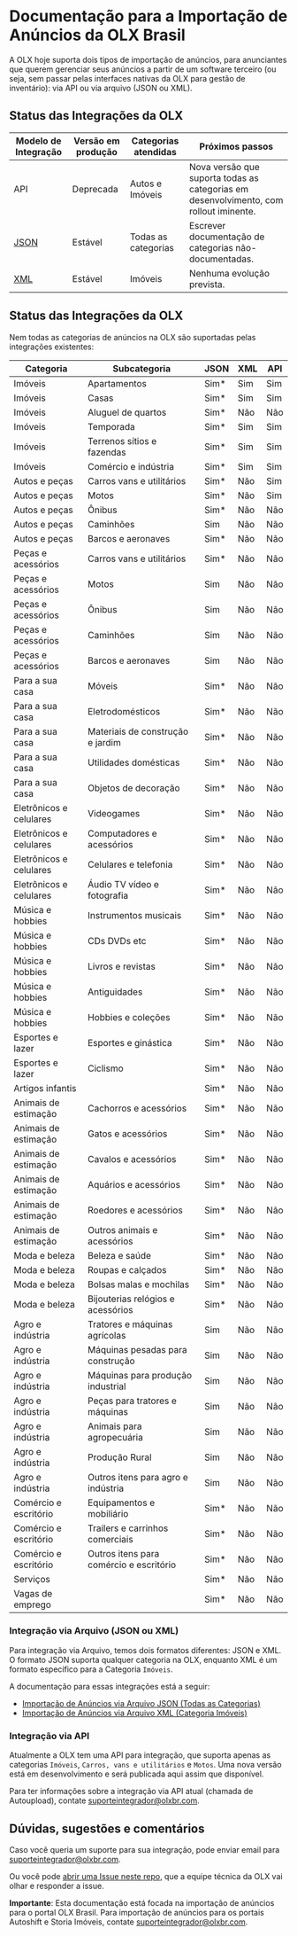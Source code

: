 # Documentação para a Importação de Anúncios da OLX Brasil

A OLX hoje suporta dois tipos de importação de anúncios, para anunciantes que querem gerenciar seus anúncios a partir de um software terceiro (ou seja, sem passar pelas interfaces nativas da OLX para gestão de inventário): via API ou via arquivo (JSON ou XML).


## Status das Integrações da OLX

| Modelo de Integração | Versão em produção | Categorias atendidas | Próximos passos |
|----------------------|----------------------------|----------------------|---------------------------------------------------------------------------------------|
| API | Deprecada | Autos e Imóveis | Nova versão que suporta todas as categorias em desenvolvimento, com rollout iminente. |
| [JSON](https://github.com/olxbr/ad_integration/blob/master/json/readme.md) | Estável | Todas as categorias | Escrever documentação de categorias não-documentadas. |
| [XML](https://github.com/olxbr/ad_integration/blob/master/xml/real_estate/readme.md) | Estável | Imóveis | Nenhuma evolução prevista. |


## Status das Integrações da OLX

Nem todas as categorias de anúncios na OLX são suportadas pelas integrações existentes:

| Categoria | Subcategoria | JSON | XML | API |
|-------------------------|-----------------------------------------|------|-----|-----|
| Imóveis | Apartamentos | Sim* | Sim | Sim |
| Imóveis | Casas | Sim* | Sim | Sim |
| Imóveis | Aluguel de quartos | Sim* | Não | Não |
| Imóveis | Temporada | Sim* | Sim | Sim |
| Imóveis | Terrenos sítios e fazendas | Sim* | Sim | Sim |
| Imóveis | Comércio e indústria | Sim* | Sim | Sim |
| Autos e peças | Carros vans e utilitários | Sim* | Não | Sim |
| Autos e peças | Motos | Sim* | Não | Sim |
| Autos e peças | Ônibus | Sim* | Não | Não |
| Autos e peças | Caminhões | Sim | Não | Não |
| Autos e peças | Barcos e aeronaves | Sim* | Não | Não |
| Peças e acessórios | Carros vans e utilitários | Sim* | Não | Não |
| Peças e acessórios | Motos | Sim | Não | Não |
| Peças e acessórios | Ônibus | Sim | Não | Não |
| Peças e acessórios | Caminhões | Sim | Não | Não |
| Peças e acessórios | Barcos e aeronaves | Sim | Não | Não |
| Para a sua casa | Móveis | Sim* | Não | Não |
| Para a sua casa | Eletrodomésticos | Sim* | Não | Não |
| Para a sua casa | Materiais de construção e jardim | Sim* | Não | Não |
| Para a sua casa | Utilidades domésticas | Sim* | Não | Não |
| Para a sua casa | Objetos de decoração | Sim* | Não | Não |
| Eletrônicos e celulares | Videogames | Sim* | Não | Não |
| Eletrônicos e celulares | Computadores e acessórios | Sim* | Não | Não |
| Eletrônicos e celulares | Celulares e telefonia | Sim* | Não | Não |
| Eletrônicos e celulares | Áudio TV vídeo e fotografia | Sim* | Não | Não |
| Música e hobbies | Instrumentos musicais | Sim* | Não | Não |
| Música e hobbies | CDs DVDs etc | Sim* | Não | Não |
| Música e hobbies | Livros e revistas | Sim* | Não | Não |
| Música e hobbies | Antiguidades | Sim* | Não | Não |
| Música e hobbies | Hobbies e coleções | Sim* | Não | Não |
| Esportes e lazer | Esportes e ginástica | Sim* | Não | Não |
| Esportes e lazer | Ciclismo | Sim* | Não | Não |
| Artigos infantis |  | Sim* | Não | Não |
| Animais de estimação | Cachorros e acessórios | Sim* | Não | Não |
| Animais de estimação | Gatos e acessórios | Sim* | Não | Não |
| Animais de estimação | Cavalos e acessórios | Sim* | Não | Não |
| Animais de estimação | Aquários e acessórios | Sim* | Não | Não |
| Animais de estimação | Roedores e acessórios | Sim* | Não | Não |
| Animais de estimação | Outros animais e acessórios | Sim* | Não | Não |
| Moda e beleza | Beleza e saúde | Sim* | Não | Não |
| Moda e beleza | Roupas e calçados | Sim* | Não | Não |
| Moda e beleza | Bolsas malas e mochilas | Sim* | Não | Não |
| Moda e beleza | Bijouterias relógios e acessórios | Sim* | Não | Não |
| Agro e indústria | Tratores e máquinas agrícolas | Sim | Não | Não |
| Agro e indústria | Máquinas pesadas para construção | Sim | Não | Não |
| Agro e indústria | Máquinas para produção industrial | Sim | Não | Não |
| Agro e indústria | Peças para tratores e máquinas | Sim | Não | Não |
| Agro e indústria | Animais para agropecuária | Sim | Não | Não |
| Agro e indústria | Produção Rural | Sim | Não | Não |
| Agro e indústria | Outros itens para agro e indústria | Sim | Não | Não |
| Comércio e escritório | Equipamentos e mobiliário | Sim* | Não | Não |
| Comércio e escritório | Trailers e carrinhos comerciais | Sim* | Não | Não |
| Comércio e escritório | Outros itens para comércio e escritório | Sim* | Não | Não |
| Serviços |  | Sim* | Não | Não |
| Vagas de emprego |  | Sim* | Não | Não |


### Integração via Arquivo (JSON ou XML)

Para integração via Arquivo, temos dois formatos diferentes: JSON e XML. O formato JSON suporta qualquer categoria na OLX, enquanto XML é um formato específico para a Categoria `Imóveis`.

A documentação para essas integrações está a seguir:

- [Importação de Anúncios via Arquivo JSON (Todas as Categorias)](https://github.com/olxbr/ad_integration/blob/master/docs/json.md)
- [Importação de Anúncios via Arquivo XML (Categoria Imóveis)](https://github.com/olxbr/ad_integration/blob/master/docs/xml.md)<br>


### Integração via API

Atualmente a OLX tem uma API para integração, que suporta apenas as categorias `Imóveis`, `Carros, vans e utilitários` e `Motos`. Uma nova versão está em desenvolvimento e será publicada aqui assim que disponível.

Para ter informações sobre a integração via API atual (chamada de Autoupload), contate suporteintegrador@olxbr.com.


## Dúvidas, sugestões e comentários

Caso você queria um suporte para sua integração, pode enviar email para suporteintegrador@olxbr.com.

Ou você pode [abrir uma Issue neste repo](https://github.com/olxbr/ad_integration/issues), que a equipe técnica da OLX vai olhar e responder a issue.

**Importante**: Esta documentação está focada na importação de anúncios para o portal OLX Brasil. Para importação de anúncios para os portais Autoshift e Storia Imóveis, contate suporteintegrador@olxbr.com.
